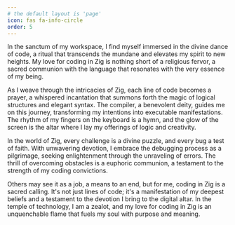 ```yaml
---
# the default layout is 'page'
icon: fas fa-info-circle
order: 5
---
```


In the sanctum of my workspace, I find myself immersed in the divine dance of code, a ritual that transcends the mundane and elevates my spirit to new heights. My love for coding in Zig is nothing short of a religious fervor, a sacred communion with the language that resonates with the very essence of my being.

As I weave through the intricacies of Zig, each line of code becomes a prayer, a whispered incantation that summons forth the magic of logical structures and elegant syntax. The compiler, a benevolent deity, guides me on this journey, transforming my intentions into executable manifestations. The rhythm of my fingers on the keyboard is a hymn, and the glow of the screen is the altar where I lay my offerings of logic and creativity.

In the world of Zig, every challenge is a divine puzzle, and every bug a test of faith. With unwavering devotion, I embrace the debugging process as a pilgrimage, seeking enlightenment through the unraveling of errors. The thrill of overcoming obstacles is a euphoric communion, a testament to the strength of my coding convictions.

Others may see it as a job, a means to an end, but for me, coding in Zig is a sacred calling. It's not just lines of code; it's a manifestation of my deepest beliefs and a testament to the devotion I bring to the digital altar. In the temple of technology, I am a zealot, and my love for coding in Zig is an unquenchable flame that fuels my soul with purpose and meaning.
